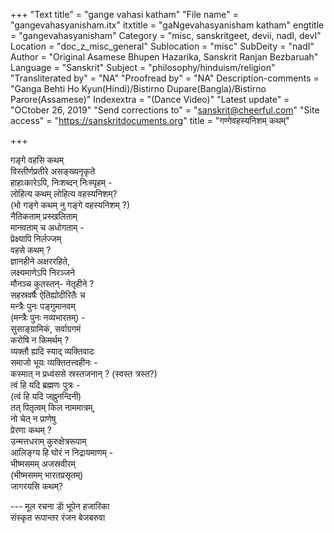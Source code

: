 +++
"Text title" = "gange vahasi katham"
"File name" = "gangevahasyanisham.itx"
itxtitle = "gaNgevahasyanisham katham"
engtitle = "gangevahasyanisham"
Category = "misc, sanskritgeet, devii, nadI, devI"
Location = "doc_z_misc_general"
Sublocation = "misc"
SubDeity = "nadI"
Author = "Original Asamese Bhupen Hazarika, Sanskrit Ranjan Bezbaruah"
Language = "Sanskrit"
Subject = "philosophy/hinduism/religion"
"Transliterated by" = "NA"
"Proofread by" = "NA"
Description-comments = "Ganga Behti Ho Kyun(Hindi)/Bistirno Dupare(Bangla)/Bistirno Parore(Assamese)"
Indexextra = "(Dance Video)"
"Latest update" = "OCtober 26, 2019"
"Send corrections to" = "sanskrit@cheerful.com"
"Site access" = "https://sanskritdocuments.org"
title = "गण्गेवहस्यनिशम् कथम्"

+++
  
 गङ्गे वहसि कथम्   
विस्तीर्णप्रतीरे असङ्ख्यनृकृते  
हाहाःकारेऽपि, निःशब्दन् निःस्पृहम् -  
लोहित्य कथम् लोहित्य वहस्यनिशम्?  
(भो गङ्गे कथम् नु गङ्गे वहस्यनिशम् ?)  
        नैतिकताम् प्रस्खलिताम्  
        मानवताम् च अधोगताम् -  
        प्रेक्ष्यापि निर्लज्जम्  
        वहसे कथम् ?  
ज्ञानहीने अक्षररहिते,  
लक्ष्यमाणेऽपि निरञ्जने  
मौनञ्च कुतस्तन्- नेतृहीने ?  
सहस्रवर्षैः ऐतिह्योदीरितैः च  
मन्त्रैः पुनः पङ्गुमानवम्  
(मन्त्रैः पुनः नव्यभारतम्) -  
सुसाङ्ग्रामिकं, सर्वाग्रगमं  
करोषि न किमर्थम् ?  
व्यक्तौ ह्यदि स्याद् व्यक्तिवादः  
समाजो भूयः व्यक्तितत्त्वहीनः -  
कस्मात् न प्रध्वंससे स्रस्तजनान् ? (स्वस्त त्रस्त?)  
        त्वं हि यदि ब्रह्मणः पुत्रः -  
        (त्वं हि यदि जह्नुनन्दिनी)  
        तत् पितृत्वम् किल नाममात्रम्,  
        नो चेत् न प्राणेषु  
        प्रेरणा कथम् ?  
उन्मत्तधराम् कुरुक्षेत्ररूपाम्  
आलिङ्ग्य हि घोरं न निद्रायमाणम् -  
भीष्मसमम् अजस्रवीरम्  
(भीष्मसमम् भारतप्रसृतम्)  
जागरयसि कथम्?  
  
--- मूल रचना डाॅ भूपेन हजारिका  
संस्कृत रूपान्तर रंजन बेजबरुवा  
  
  
